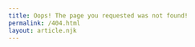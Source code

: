 ```yaml
---
title: Oops! The page you requested was not found!
permalink: /404.html
layout: article.njk
---
```

